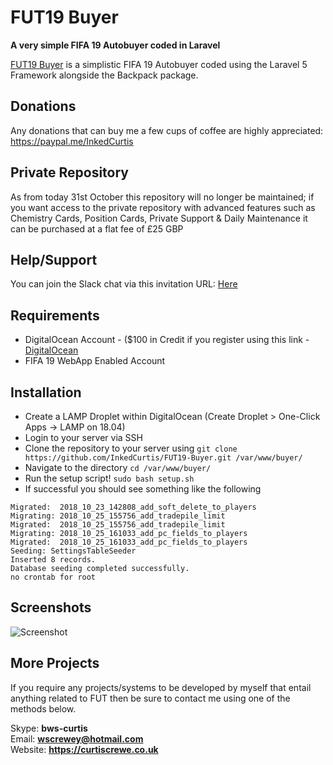 # FUT19 Buyer

**A very simple FIFA 19 Autobuyer coded in Laravel**

[FUT19 Buyer](https://github.com/InkedCurtis/FUT19-Buyer) is a simplistic FIFA 19 Autobuyer coded using the Laravel 5 Framework alongside the Backpack package.

## Donations

Any donations that can buy me a few cups of coffee are highly appreciated: https://paypal.me/InkedCurtis

## Private Repository

As from today 31st October this repository will no longer be maintained; if you want access to the private repository with advanced features such as Chemistry Cards, Position Cards, Private Support & Daily Maintenance it can be purchased at a flat fee of £25 GBP

## Help/Support

You can join the Slack chat via this invitation URL: [Here](https://join.slack.com/t/fut19buyer/shared_invite/enQtNDY1NDcwNjk0MzY4LWUwNjY0YWU0ZGJjZGYzY2MyYWExZTY4Y2MyOGMzM2Q2NGVmYzlkNTIzMjljZGQ5MDRjYWE5MTZiNzY4NGUzNGQ)

## Requirements

* DigitalOcean Account - ($100 in Credit if you register using this link - [DigitalOcean](https://m.do.co/c/96b227b93ca5)
* FIFA 19 WebApp Enabled Account

## Installation

* Create a LAMP Droplet within DigitalOcean (Create Droplet > One-Click Apps -> LAMP on 18.04)
* Login to your server via SSH
* Clone the repository to your server using `git clone https://github.com/InkedCurtis/FUT19-Buyer.git /var/www/buyer/`
* Navigate to the directory `cd /var/www/buyer/`
* Run the setup script! `sudo bash setup.sh`
* If successful you should see something like the following
```
Migrated:  2018_10_23_142808_add_soft_delete_to_players
Migrating: 2018_10_25_155756_add_tradepile_limit
Migrated:  2018_10_25_155756_add_tradepile_limit
Migrating: 2018_10_25_161033_add_pc_fields_to_players
Migrated:  2018_10_25_161033_add_pc_fields_to_players
Seeding: SettingsTableSeeder
Inserted 8 records.
Database seeding completed successfully.
no crontab for root
```

## Screenshots

![Screenshot](https://i.imgur.com/4kBLiIp.png)

## More Projects
If you require any projects/systems to be developed by myself that entail anything related to FUT then be sure to contact me using one of the methods below.

Skype: <strong>bws-curtis</strong><br/>
Email: <strong>wscrewey@hotmail.com</strong><br/>
Website: <strong>https://curtiscrewe.co.uk</strong>
